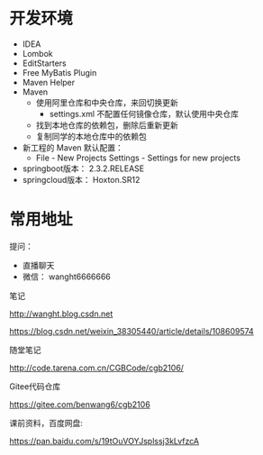 # 开发环境

- IDEA
- Lombok
- EditStarters
- Free MyBatis Plugin
- Maven Helper
- Maven
    - 使用阿里仓库和中央仓库，来回切换更新
        - settings.xml 不配置任何镜像仓库，默认使用中央仓库
    - 找到本地仓库的依赖包，删除后重新更新
    - 复制同学的本地仓库中的依赖包
- 新工程的 Maven 默认配置：
    - File - New Projects Settings - Settings for new projects
- springboot版本： 2.3.2.RELEASE
- springcloud版本： Hoxton.SR12

# 常用地址

提问：

- 直播聊天
- 微信： wanght6666666

笔记

http://wanght.blog.csdn.net

https://blog.csdn.net/weixin_38305440/article/details/108609574

随堂笔记

http://code.tarena.com.cn/CGBCode/cgb2106/

Gitee代码仓库

https://gitee.com/benwang6/cgb2106

课前资料，百度网盘:

https://pan.baidu.com/s/19tOuVOYJsplssj3kLvfzcA

